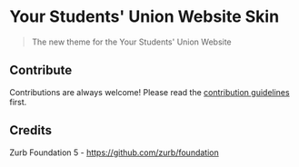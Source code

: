 # Your Students' Union Website Skin
> The new theme for the Your Students' Union Website

## Contribute

Contributions are always welcome!
Please read the [contribution guidelines](contributing.md) first.

## Credits 

Zurb Foundation 5 - https://github.com/zurb/foundation

